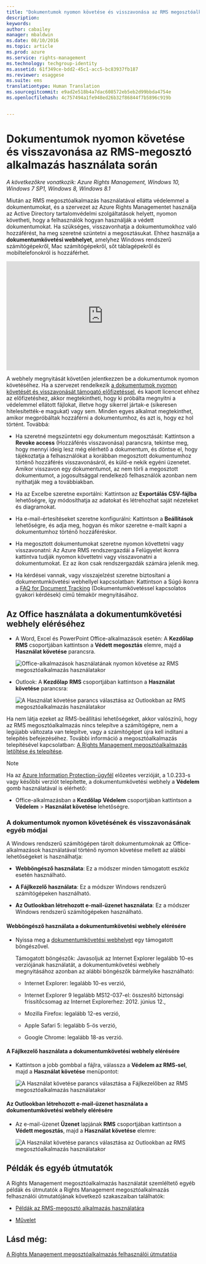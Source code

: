 ```yaml
---
title: "Dokumentumok nyomon követése és visszavonása az RMS megosztóalkalmazás használata során | Azure RMS"
description: 
keywords: 
author: cabailey
manager: mbaldwin
ms.date: 08/10/2016
ms.topic: article
ms.prod: azure
ms.service: rights-management
ms.technology: techgroup-identity
ms.assetid: 61f349ce-bdd2-45c1-acc5-bc83937fb187
ms.reviewer: esaggese
ms.suite: ems
translationtype: Human Translation
ms.sourcegitcommit: e9ad2e518b4a7dac608572eb5eb2d99bbda4754e
ms.openlocfilehash: 4c757494a1fe948ed26b32f86844f7b5896c919b


---
```


# Dokumentumok nyomon követése és visszavonása az RMS-megosztó alkalmazás használata során

*A következőkre vonatkozik: Azure Rights Management, Windows 10, Windows 7 SP1, Windows 8, Windows 8.1*

Miután az RMS megosztóalkalmazás használatával ellátta védelemmel a dokumentumokat, és a szervezet az Azure Rights Managementet használja az Active Directory tartalomvédelmi szolgáltatások helyett, nyomon követheti, hogy a felhasználók hogyan használják a védett dokumentumokat. Ha szükséges, visszavonhatja a dokumentumokhoz való hozzáférést, ha meg szeretné szüntetni a megosztásukat. Ehhez használja a **dokumentumkövetési webhelyet**, amelyhez Windows rendszerű számítógépekről, Mac számítógépekről, sőt táblagépekről és mobiltelefonokról is hozzáférhet.

<div style="padding-top: 56.25%; position: relative; width: 100%;">
<iframe style="position: absolute;top: 0;left: 0;right: 0;bottom: 0;" width="100%" height="100%" src="https://channel9.msdn.com/Series/Information-Protection/Azure-RMS-Document-Tracking-and-Revocation/player" frameborder="0" allowfullscreen></iframe>
</div>

A webhely megnyitását követően jelentkezzen be a dokumentumok nyomon követéséhez. Ha a szervezet rendelkezik [a dokumentumok nyomon követését és visszavonását támogató előfizetéssel](https://technet.microsoft.com/dn858608.aspx), és kapott licencet ehhez az előfizetéshez, akkor megtekintheti, hogy ki próbálta megnyitni a védelemmel ellátott fájlokat, illetve hogy sikerrel jártak-e (sikeresen hitelesítették-e magukat) vagy sem. Minden egyes alkalmat megtekinthet, amikor megpróbáltak hozzáférni a dokumentumhoz, és azt is, hogy ez hol történt. Továbbá:

-   Ha szeretné megszüntetni egy dokumentum megosztását: Kattintson a **Revoke access** (Hozzáférés visszavonása) parancsra, tekintse meg, hogy mennyi ideig lesz még elérhető a dokumentum, és döntse el, hogy tájékoztatja a felhasználókat a korábban megosztott dokumentumhoz történő hozzáférés visszavonásáról, és küld-e nekik egyéni üzenetet. Amikor visszavon egy dokumentumot, az nem törli a megosztott dokumentumot, a jogosultsággal rendelkező felhasználók azonban nem nyithatják meg a továbbiakban.

-   Ha az Excelbe szeretne exportálni: Kattintson az **Exportálás CSV-fájlba** lehetőségre, így módosíthatja az adatokat és létrehozhat saját nézeteket és diagramokat.

-   Ha e-mail-értesítéseket szeretne konfigurálni: Kattintson a **Beállítások** lehetőségre, és adja meg, hogyan és mikor szeretne e-mailt kapni a dokumentumhoz történő hozzáféréskor.

- Ha megosztott dokumentumokat szeretne nyomon követtetni vagy visszavonatni: Az Azure RMS rendszergazdái a Felügyelet ikonra kattintva tudják nyomon követtetni vagy visszavonatni a dokumentumokat. Ez az ikon csak rendszergazdák számára jelenik meg.

-   Ha kérdései vannak, vagy visszajelzést szeretne biztosítani a dokumentumkövetési webhellyel kapcsolatban: Kattintson a Súgó ikonra a [FAQ for Document Tracking](http://go.microsoft.com/fwlink/?LinkId=523977) (Dokumentumkövetéssel kapcsolatos gyakori kérdések) című témakör megnyitásához.

## Az Office használata a dokumentumkövetési webhely eléréséhez

-   A Word, Excel és PowerPoint Office-alkalmazások esetén: A **Kezdőlap** **RMS** csoportjában kattintson a **Védett megosztás** elemre, majd a **Használat követése** parancsra.

    ![Office-alkalmazások használatának nyomon követése az RMS megosztóalkalmazás használatakor ](../media/ADRMS_MSRMSApp_OfficeToolbarTrackUsage.png)

-   Outlook: A **Kezdőlap** **RMS** csoportjában kattintson a **Használat követése** parancsra:

    ![A Használat követése parancs választása az Outlookban az RMS megosztóalkalmazás használatakor ](../media/ADRMS_MSRMSApp_OutlookTrackUsage.png)

Ha nem látja ezeket az RMS-beállítási lehetőségeket, akkor valószínű, hogy az RMS megosztóalkalmazás nincs telepítve a számítógépre, nem a legújabb változata van telepítve, vagy a számítógépet újra kell indítani a telepítés befejezéséhez. További információ a megosztóalkalmazás telepítésével kapcsolatban: [A Rights Management megosztóalkalmazás letöltése és telepítése](install-sharing-app.md).

> [!NOTE] 
> Ha az [Azure Information Protection-ügyfél](../information-protection/info-protect-client.md) előzetes verzióját, a 1.0.233-s vagy későbbi verziót telepítette, a dokumentumkövetési webhely a **Védelem** gomb használatával is elérhető: 
> 
> - Office-alkalmazásban a **Kezdőlap** **Védelem** csoportjában kattintson a **Védelem** > **Használat követése** lehetőségre. 

### A dokumentumok nyomon követésének és visszavonásának egyéb módjai
A Windows rendszerű számítógépen tárolt dokumentumoknak az Office-alkalmazások használatával történő nyomon követése mellett az alábbi lehetőségeket is használhatja:

-   **Webböngésző használata**: Ez a módszer minden támogatott eszköz esetén használható.

-   **A Fájlkezelő használata**: Ez a módszer Windows rendszerű számítógépeken használható.

-   **Az Outlookban létrehozott e-mail-üzenet használata**: Ez a módszer Windows rendszerű számítógépeken használható.

#### Webböngésző használata a dokumentumkövetési webhely elérésére

-   Nyissa meg a [dokumentumkövetési webhelyet](http://go.microsoft.com/fwlink/?LinkId=529562) egy támogatott böngészővel.

    Támogatott böngészők: Javasoljuk az Internet Explorer legalább 10-es verziójának használatát, a dokumentumkövetési webhely megnyitásához azonban az alábbi böngészők bármelyike használható:

    -   Internet Explorer: legalább 10-es verzió,

    -   Internet Explorer 9 legalább MS12-037-el: összesítő biztonsági frissítőcsomag az Internet Explorerhez: 2012. június 12.,

    -   Mozilla Firefox: legalább 12-es verzió,

    -   Apple Safari 5: legalább 5-ös verzió,

    -   Google Chrome: legalább 18-as verzió.

#### A Fájlkezelő használata a dokumentumkövetési webhely elérésére

-   Kattintson a jobb gombbal a fájlra, válassza a **Védelem az RMS-sel**, majd a **Használat követése** menüpontot:

    ![A Használat követése parancs választása a Fájlkezelőben az RMS megosztóalkalmazás használatakor](../media/ADRMS_MSRMSApp_ExplorerTrackUsage.png)

#### Az Outlookban létrehozott e-mail-üzenet használata a dokumentumkövetési webhely elérésére

-   Az e-mail-üzenet **Üzenet** lapjának **RMS** csoportjában kattintson a **Védett megosztás**, majd a **Használat követése** elemre:

    ![A Használat követése parancs választása az Outlookban az RMS megosztóalkalmazás használatakor](../media/ADRMS_MSRMSApp_OutlookMessageTrackUsage.png)

## Példák és egyéb útmutatók
A Rights Management megosztóalkalmazás használatát szemléltető egyéb példák és útmutatók a Rights Management megosztóalkalmazás felhasználói útmutatójának következő szakaszaiban találhatók:

-   [Példák az RMS-megosztó alkalmazás használatára](sharing-app-user-guide.md#examples-for-using-the-rms-sharing-application)

-   [Művelet](sharing-app-user-guide.md#what-do-you-want-to-do)

## Lásd még:
[A Rights Management megosztóalkalmazás felhasználói útmutatója](sharing-app-user-guide.md)



<!--HONumber=Aug16_HO2-->


